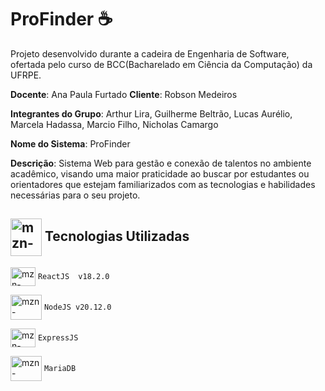 # ProFinder ☕️

Projeto desenvolvido durante a cadeira de Engenharia de Software, ofertada pelo curso de BCC(Bacharelado em Ciência da Computação) da UFRPE.

**Docente**: Ana Paula Furtado
**Cliente**: Robson Medeiros

**Integrantes do Grupo**: Arthur Lira, Guilherme Beltrão, Lucas Aurélio, Marcela Hadassa, Marcio Filho, Nicholas Camargo

**Nome do Sistema**: ProFinder

**Descrição**: Sistema Web para gestão e conexão de talentos no ambiente acadêmico, visando uma maior praticidade ao buscar por estudantes ou orientadores que estejam familiarizados com as tecnologias e habilidades necessárias para o seu projeto.


 
##   <img align="center" alt="mzn-react" height="60" width="50" src="https://cdn.jsdelivr.net/gh/devicons/devicon@latest/icons/networkx/networkx-plain.svg" /> Tecnologias Utilizadas

 <img align="center" alt="mzn-react" height="30" width="40" src="https://cdn.jsdelivr.net/gh/devicons/devicon@latest/icons/react/react-original.svg"/> `ReactJS  v18.2.0`
<br>

 <img align="center" alt="mzn-nodejs" height="40" width="50" src="https://cdn.jsdelivr.net/gh/devicons/devicon@latest/icons/nodejs/nodejs-original-wordmark.svg"> `NodeJS v20.12.0`
 <br>
 
<img align="center" alt="mzn-react" height="30" width="40" src="https://cdn.jsdelivr.net/gh/devicons/devicon@latest/icons/express/express-original.svg"/> `ExpressJS `
<br>

<img align="center" alt="mzn-nodejs" height="40" width="50" src="https://cdn.jsdelivr.net/gh/devicons/devicon@latest/icons/mariadb/mariadb-original-wordmark.svg"/> `MariaDB`
          
         
          
